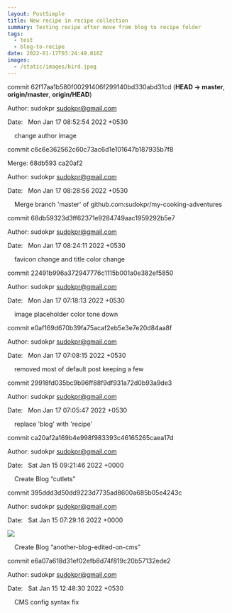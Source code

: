 ```yaml
---
layout: PostSimple
title: New recipe in recipe collection
summary: Testing recipe after move from blog to recipe folder
tags:
  - test
  - blog-to-recipe
date: 2022-01-17T03:24:49.016Z
images:
  - /static/images/bird.jpeg
---
```

commit 62f17aa1b580f00291406f299140bd330abd31cd (**HEAD -> master**, **origin/master**, **origin/HEAD**)

Author: sudokpr <sudokpr@gmail.com>

Date:   Mon Jan 17 08:52:54 2022 +0530



    change author image



commit c6c6e362562c60c73ac6d1e101647b187935b7f8

Merge: 68db593 ca20af2

Author: sudokpr <sudokpr@gmail.com>

Date:   Mon Jan 17 08:28:56 2022 +0530



    Merge branch 'master' of github.com:sudokpr/my-cooking-adventures



commit 68db59323d3ff62371e9284749aac1959292b5e7

Author: sudokpr <sudokpr@gmail.com>

Date:   Mon Jan 17 08:24:11 2022 +0530



    favicon change and title color change



commit 22491b996a372947776c1115b001a0e382ef5850

Author: sudokpr <sudokpr@gmail.com>

Date:   Mon Jan 17 07:18:13 2022 +0530



    image placeholder color tone down



commit e0af169d670b39fa75acaf2eb5e3e7e20d84aa8f

Author: sudokpr <sudokpr@gmail.com>

Date:   Mon Jan 17 07:08:15 2022 +0530



    removed most of default post keeping a few



commit 29918fd035bc9b96ff88f9df931a72d0b93a9de3

Author: sudokpr <sudokpr@gmail.com>

Date:   Mon Jan 17 07:05:47 2022 +0530



    replace 'blog' with 'recipe'



commit ca20af2a169b4e998f983393c46165265caea17d

Author: sudokpr <sudokpr@gmail.com>

Date:   Sat Jan 15 09:21:46 2022 +0000



    Create Blog “cutlets”



commit 395ddd3d50dd9223d7735ad8600a685b05e4243c

Author: sudokpr <sudokpr@gmail.com>

Date:   Sat Jan 15 07:29:16 2022 +0000

![](/static/images/bat-2639114_1280.jpg)

    Create Blog “another-blog-edited-on-cms”



commit e6a07a618d31ef02efb8d74f819c20b57132ede2

Author: sudokpr <sudokpr@gmail.com>

Date:   Sat Jan 15 12:48:30 2022 +0530



    CMS config syntax fix